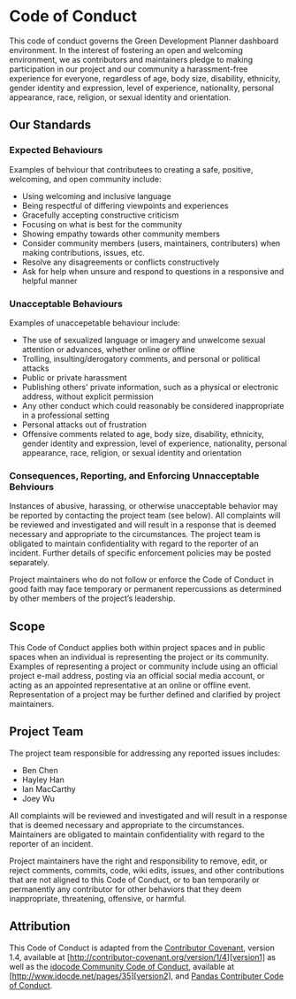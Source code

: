 # Code of Conduct

This code of conduct governs the Green Development Planner dashboard environment. In the interest of fostering an open and welcoming environment, we as contributors and maintainers pledge to making participation in our project and our community a harassment-free experience for everyone, regardless of age, body size, disability, ethnicity, gender identity and expression, level of experience, nationality, personal appearance, race, religion, or sexual identity and orientation.

## Our Standards

### Expected Behaviours

Examples of behviour that contributees to creating a safe, positive, welcoming, and open community include:

* Using welcoming and inclusive language
* Being respectful of differing viewpoints and experiences
* Gracefully accepting constructive criticism
* Focusing on what is best for the community
* Showing empathy towards other community members
* Consider community members (users, maintainers, contributers) when making contributions, issues, etc.
* Resolve any disagreements or conflicts constructively
* Ask for help when unsure and respond to questions in a responsive and helpful manner

### Unacceptable Behaviours

Examples of unaccepetable behaviour include:

* The use of sexualized language or imagery and unwelcome sexual attention or advances, whether online or offline
* Trolling, insulting/derogatory comments, and personal or political attacks
* Public or private harassment
* Publishing others' private information, such as a physical or electronic address, without explicit permission
* Any other conduct which could reasonably be considered inappropriate in a professional setting
* Personal attacks out of frustration
* Offensive comments related to age, body size, disability, ethnicity, gender identity and expression, level of experience, nationality, personal appearance, race, religion, or sexual identity and orientation

### Consequences, Reporting, and Enforcing Unnacceptable Behviours

Instances of abusive, harassing, or otherwise unacceptable behavior may be reported by contacting the project team (see below). All complaints will be reviewed and investigated and will result in a response that is deemed necessary and appropriate to the circumstances. The project team is obligated to maintain confidentiality with regard to the reporter of an incident. Further details of specific enforcement policies may be posted separately.

Project maintainers who do not follow or enforce the Code of Conduct in good faith may face temporary or permanent repercussions as determined by other members of the project’s leadership.

## Scope

This Code of Conduct applies both within project spaces and in public spaces when an individual is representing the project or its community. Examples of representing a project or community include using an official project e-mail address, posting via an official social media account, or acting as an appointed representative at an online or offline event. Representation of a project may be further defined and clarified by project maintainers.

## Project Team

The project team responsible for addressing any reported issues includes:

* Ben Chen
* Hayley Han
* Ian MacCarthy
* Joey Wu

All complaints will be reviewed and investigated and will result in a response that is deemed necessary and appropriate to the circumstances. Maintainers are obligated to maintain confidentiality with regard to the reporter of an incident.

Project maintainers have the right and responsibility to remove, edit, or reject comments, commits, code, wiki edits, issues, and other contributions that are not aligned to this Code of Conduct, or to ban temporarily or permanently any contributor for other behaviors that they deem inappropriate, threatening, offensive, or harmful.

## Attribution

This Code of Conduct is adapted from the [Contributor Covenant][homepage1], version 1.4, available at [http://contributor-covenant.org/version/1/4][version1] as well as the [idocode Community Code of Conduct][homepage2], available at [http://www.idocde.net/pages/35][version2], and [Pandas Contributer Code of Conduct][homepage3].

[homepage1]: http://contributor-covenant.org
[version1]: http://contributor-covenant.org/version/1/4/

[homepage2]: http://www.idocde.net/
[version2]: http://www.idocde.net/pages/35

[homepage3]: https://github.com/pandas-dev/pandas-governance/blob/master/code-of-conduct.md